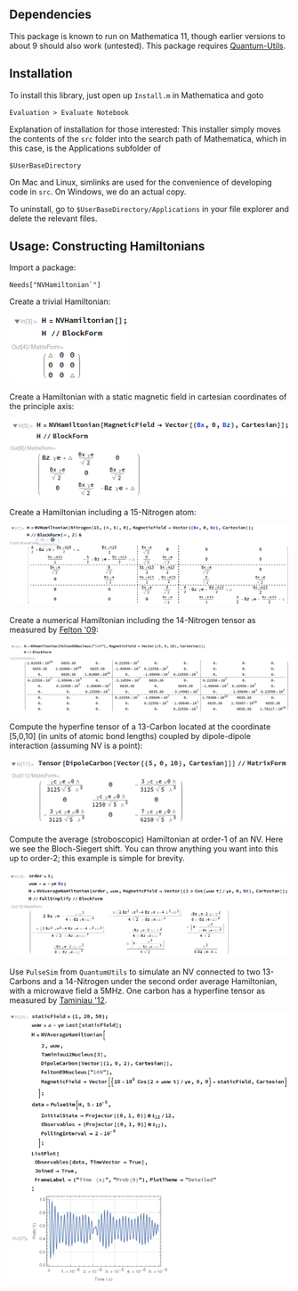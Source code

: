 Dependencies
-----------------------------------------------------------

This package is known to run on Mathematica 11, though earlier versions to about 9 should 
also work (untested).
This package requires [Quantum-Utils](https://github.com/QuantumUtils/quantum-utils-mathematica).

Installation
-----------------------------------------------------------

To install this library, just open up `Install.m` in 
Mathematica and goto

    Evaluation > Evaluate Notebook

Explanation of installation for those interested:
This installer simply moves the contents of the 
`src` folder into the search path of Mathematica,
which in this case, is the Applications subfolder of 

    $UserBaseDirectory

On Mac and Linux, simlinks are used for the convenience 
of developing code in `src`.
On Windows, we do an actual copy.

To uninstall, go to `$UserBaseDirectory/Applications` in 
your file explorer and delete the relevant files.

Usage: Constructing Hamiltonians
-----------------------------------------------------------

Import a package:

	Needs["NVHamiltonian`"]

Create a trivial Hamiltonian:

![Create a trivial Hamiltonian](img/img1.png)

Create a Hamiltonian with a static magnetic field in cartesian coordinates of the principle axis:

![Create a Hamiltonian with a static magnetic field](img/img2.png)

Create a Hamiltonian including a 15-Nitrogen atom:

![Create a Hamiltonian including a 15-Nitrogen atom](img/img3.png)

Create a numerical Hamiltonian including the 14-Nitrogen tensor as measured by [Felton '09](https://doi.org/10.1103/PhysRevB.79.075203):

![Create a numerical Hamiltonian including the 14-Nitrogen](img/img4.png)

Compute the hyperfine tensor of a 13-Carbon located at the coordinate [5,0,10] (in units of atomic bond lengths) coupled by dipole-dipole interaction (assuming NV is a point):

![Compute the hyperfine tensor of a 13-Carbon ](img/img5.png)

Compute the average (stroboscopic) Hamiltonian at order-1 of an NV. Here we see the Bloch-Siegert shift.
You can throw anything you want into this up to order-2; this example is simple for brevity.

![Compute the average (stroboscopic) Hamiltonian](img/img6.png)

Use `PulseSim` from `QuantumUtils` to simulate an NV connected to two 13-Carbons and a 14-Nitrogen under the
second order average Hamiltonian, with a microwave field a 5MHz. One carbon has a hyperfine tensor as 
measured by [Taminiau '12](https://doi.org/10.1103/PhysRevLett.109.137602).

![Simulation example.](img/img7.png)
